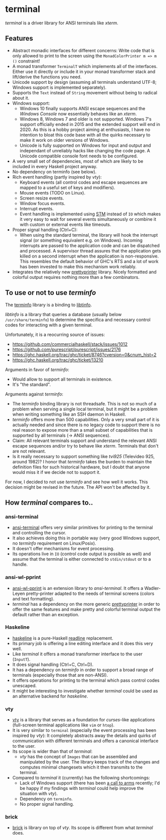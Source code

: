 # terminal

_terminal_ is a driver library for ANSI terminals like _xterm_.

## Features

  - Abstract monadic interfaces for different concerns: Write code that is only allowed to print
    to the screen using the `MonadColorPrinter m => m ()` constraint!
  - A monad transformer `TerminalT` which implements all of the interfaces.
    Either use it directly or include it in your monad transformer stack and lift/derive
    the functions you need.
  - Unicode support by design (assuming all terminals understand UTF-8; Windows support is implemented separately). 
  - Supports the `Text` instead of `String` movement without being to radical about it.
  - Windows support:
      - Windows 10 finally supports ANSI escape sequences and the _Windows Console_ now essentially
        behaves like an _xterm_.
      - Windows 8, Windows 7 and older is not supported. Windows 7's support officially ended in 2015 and
        the extended support will end in 2020. As this is a hobby project aiming at
        enthusiasts, I have no intention to bloat this code base with all the quirks necessary
        to make it work on older versions of Windows.
      - Unicode is fully supported on Windows for input and output and independant of unreliably
        hacks like changing the code page. A Unicode compatible console font needs to be configured.
  - A very small set of dependencies, most of which are likely to be included
    in every Haskell project anyway.
  - No dependency on terminfo (see below).
  - Rich event handling (partly inspired by _vty_):
      - Keyboard events (all control codes and escape sequences are mapped to a useful set of keys and modifiers).
      - Mouse events (TODO on Linux).
      - Screen resize events.
      - Window focus events.
      - Interrupt events.
      - Event handling is implemented using [STM](https://hackage.haskell.org/package/stm) instead of `IO`
        which makes it very easy to wait for several events simultaneously or combine it
        with custom or external events like timeouts.        
  - Proper signal handling (Ctrl+C):
      - When using the standard terminal, the library will hook the
        interrupt signal (or something equivalent e.g. on Windows).
        Incoming interrupts are passed to the application code and can be
        dispatched and processed. A supervisor thread assures that the application
        gets killed on a second interrupt when the application is non-responsive.
        This resembles the default behavior of GHC's RTS and a lot of work has been
        invested to make this mechanism work reliably.
  - Integrates the relatively new [prettyprinter](https://hackage.haskell.org/package/prettyprinter)
    library. Nicely formatted and colorful output requires nothing more than a few combinators.

## To use or not to use _terminfo_

The [terminfo](https://hackage.haskell.org/package/terminfo) library is a binding to
[libtinfo](https://en.wikipedia.org/wiki/Terminfo).

_libtinfo_ is a library that queries a database (usually below `/usr/share/terminfo`)
to determine the specifica and necessary control codes for interacting with a given
terminal.

Unfortunately, it is a reocurring source of issues:

- https://github.com/commercialhaskell/stack/issues/1012
- https://github.com/purescript/purescript/issues/2176
- https://ghc.haskell.org/trac/ghc/ticket/8746?cversion=0&cnum_hist=2
- https://ghc.haskell.org/trac/ghc/ticket/13210

Arguments in favor of _terminfo_:

  - Would allow to support all terminals in existence.
  - It's "the standard".

Arguments against _terminfo_:

  - The _terminfo_ binding library is not threadsafe. This is not so much
    of a problem when serving a single local terminal, but it might be a problem
    when writing something like an SSH daemon in Haskell.
  - _terminfo_ offers more than 500 capabilities. Only a very small part of it
    is actually needed and since there is no legacy code to support there is no
    real reason to expose more than a small subset of capabilities that is supported
    by all terminals (-> ANSI sequences).
  - Claim: All relevant terminals support and understand the relevant ANSI escape sequences
    and/or try to behave like _xterm_. Terminals that don't are not relevant.
  - Is it really necessary to support something like _tvi925_ (Televideo 925, around 1982)?
    I honor that _terminfo_ takes the burden to maintain the definition files
    for such historical hardware, but I doubt that anyone would miss it if we decide not
    to support it.

For now, I decided to not use _terminfo_ and see how well it works.
This decision might be revised in the future. The API won't be affected by it. 

## How _terminal_ compares to..

### ansi-terminal

  - [ansi-terminal](https://hackage.haskell.org/package/ansi-terminal)
    offers very similar primitives for printing to the terminal
    and controlling the cursor.
  - It also achieves doing this in portable way (very good Windows support,
    no _terminfo_ requirement on Linux/Posix).
  - It doesn't offer mechanisms for event processing.
  - Its operations live in `IO` (control code output is possible as well)
    and assume that the terminal is either connected to `stdin/stdout` or
    to a handle.

### ansi-wl-pprint

  - [ansi-wl-pprint](https://hackage.haskell.org/package/ansi-wl-pprint) is an
    extension library to _ansi-terminal_. It offers a Wadler-Leyen pretty-printer
    adapted to the needs of terminal screens (colors and text formatting).
  - _terminal_ has a dependency on the more generic
    [prettyprinter](https://hackage.haskell.org/package/prettyprinter) in order
    to offer the same features and make pretty and colorful terminal output
    the default rather than an exception.
 
### Haskeline

  - [haskeline](https://hackage.haskell.org/package/haskeline) is a pure-Haskell
    [readline](https://en.wikipedia.org/wiki/GNU_Readline) replacement.
  - Its primary job is offering a line editing interface and it does this very well.
  - Like _terminal_ it offers a monad transformer interface to the user (`InputT`).
  - It does signal handling (Ctrl+C, Ctrl+D).
  - It has a dependency on _terminfo_ in order to support a broad range of terminals
    (especially those that are non-ANSI).
  - It offers operations for printing to the terminal which pass control codes
    unescaped.
  - It might be interesting to investigate whether _terminal_ could be used
    as an alternative backend for _haskeline_.

### vty

  - [vty](https://hackage.haskell.org/package/vty) is a library that serves
    as a foundation for _curses_-like applications (full-screen terminal applications
    like `vim` or `htop`).
  - It is very similar to `terminal` (especially the event processing has been inspired
    by _vty_): It completely abstracts away the details and quirks of
    communication with different terminals and offers a canonical interface to the user.
  - Its scope is wider than that of _terminal_:
    - _vty_ has the concept of `Images` that can be assembled and manipulated by the user.
      The library keeps track of the changes and computes minimal changesets which it
      then transmits to the terminal.
  - Compared to _terminal_ it (currently) has the following shortcomings:
    - Lack of Windows support (there has been
      [a call to arms](https://www.reddit.com/r/haskell/comments/7tutxa/vty_needs_your_help_supporting_windows/) recently;
      I'd be happy if my findings with _terminal_ could help improve the situation with _vty_).
    - Dependency on `terminfo`.
    - No proper signal handling.

### brick

  - [brick](https://hackage.haskell.org/package/vty) is library on top of _vty_. Its
    scope is different from what _terminal_ does.

